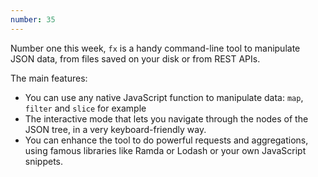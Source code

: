 ```yaml
---
number: 35
---
```


Number one this week, `fx` is a handy command-line tool to manipulate JSON data, from files saved on your disk or from REST APIs.

The main features:

- You can use any native JavaScript function to manipulate data: `map`, `filter` and `slice` for example
- The interactive mode that lets you navigate through the nodes of the JSON tree, in a very keyboard-friendly way.
- You can enhance the tool to do powerful requests and aggregations, using famous libraries like Ramda or Lodash or your own JavaScript snippets.
